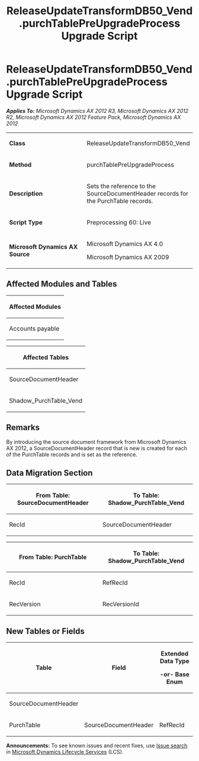 ﻿---
title: ReleaseUpdateTransformDB50_Vend.purchTablePreUpgradeProcess Upgrade Script
TOCTitle: ReleaseUpdateTransformDB50_Vend.purchTablePreUpgradeProcess Upgrade Script
ms:assetid: 8a3fc282-befd-ffc8-3246-0ab6df447c08
ms:mtpsurl: https://msdn.microsoft.com/en-us/library/JJ736401(v=AX.60)
ms:contentKeyID: 49709591
ms.date: 05/18/2015
mtps_version: v=AX.60
---

# ReleaseUpdateTransformDB50\_Vend.purchTablePreUpgradeProcess Upgrade Script 


_**Applies To:** Microsoft Dynamics AX 2012 R3, Microsoft Dynamics AX 2012 R2, Microsoft Dynamics AX 2012 Feature Pack, Microsoft Dynamics AX 2012_

<table>
<colgroup>
<col style="width: 50%" />
<col style="width: 50%" />
</colgroup>
<tbody>
<tr class="odd">
<td><p><strong>Class</strong></p></td>
<td><p>ReleaseUpdateTransformDB50_Vend</p></td>
</tr>
<tr class="even">
<td><p><strong>Method</strong></p></td>
<td><p>purchTablePreUpgradeProcess</p></td>
</tr>
<tr class="odd">
<td><p><strong>Description</strong></p></td>
<td><p>Sets the reference to the SourceDocumentHeader records for the PurchTable records.</p></td>
</tr>
<tr class="even">
<td><p><strong>Script Type</strong></p></td>
<td><p>Preprocessing 60: Live</p></td>
</tr>
<tr class="odd">
<td><p><strong>Microsoft Dynamics AX Source</strong></p></td>
<td><p>Microsoft Dynamics AX 4.0</p>
<p>Microsoft Dynamics AX 2009</p></td>
</tr>
</tbody>
</table>


## Affected Modules and Tables

<table>
<colgroup>
<col style="width: 100%" />
</colgroup>
<thead>
<tr class="header">
<th><p>Affected Modules</p></th>
</tr>
</thead>
<tbody>
<tr class="odd">
<td><p>Accounts payable</p></td>
</tr>
</tbody>
</table>


<table>
<colgroup>
<col style="width: 100%" />
</colgroup>
<thead>
<tr class="header">
<th><p>Affected Tables</p></th>
</tr>
</thead>
<tbody>
<tr class="odd">
<td><p>SourceDocumentHeader</p></td>
</tr>
<tr class="even">
<td><p>Shadow_PurchTable_Vend</p></td>
</tr>
</tbody>
</table>


## Remarks

By introducing the source document framework from Microsoft Dynamics AX 2012, a SourceDocumentHeader record that is new is created for each of the PurchTable records and is set as the reference.

## Data Migration Section

<table>
<colgroup>
<col style="width: 50%" />
<col style="width: 50%" />
</colgroup>
<thead>
<tr class="header">
<th><p>From Table: SourceDocumentHeader</p></th>
<th><p>To Table: Shadow_PurchTable_Vend</p></th>
</tr>
</thead>
<tbody>
<tr class="odd">
<td><p>RecId</p></td>
<td><p>SourceDocumentHeader</p></td>
</tr>
</tbody>
</table>


<table>
<colgroup>
<col style="width: 50%" />
<col style="width: 50%" />
</colgroup>
<thead>
<tr class="header">
<th><p>From Table: PurchTable</p></th>
<th><p>To Table: Shadow_PurchTable_Vend</p></th>
</tr>
</thead>
<tbody>
<tr class="odd">
<td><p>RecId</p></td>
<td><p>RefRecId</p></td>
</tr>
<tr class="even">
<td><p>RecVersion</p></td>
<td><p>RecVersionId</p></td>
</tr>
</tbody>
</table>


## New Tables or Fields

<table>
<colgroup>
<col style="width: 33%" />
<col style="width: 33%" />
<col style="width: 33%" />
</colgroup>
<thead>
<tr class="header">
<th><p>Table</p></th>
<th><p>Field</p></th>
<th><p>Extended Data Type</p>
<p>-or- Base Enum</p></th>
</tr>
</thead>
<tbody>
<tr class="odd">
<td><p>SourceDocumentHeader</p></td>
<td><p></p></td>
<td><p></p></td>
</tr>
<tr class="even">
<td><p>PurchTable</p></td>
<td><p>SourceDocumentHeader</p></td>
<td><p>RefRecId</p></td>
</tr>
</tbody>
</table>

  
**Announcements:** To see known issues and recent fixes, use [Issue search](http://go.microsoft.com/fwlink/?linkid=389258) in [Microsoft Dynamics Lifecycle Services](http://go.microsoft.com/fwlink/?linkid=306505) (LCS).

